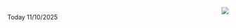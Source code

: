 <img align="right" src="https://media.giphy.com/media/M9gbBd9nbDrOTu1Mqx/giphy.gif">


Today 11/10/2025

